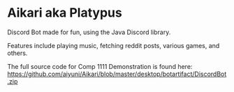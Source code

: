 # Aikari aka Platypus
Discord Bot made for fun, using the Java Discord library.

Features include playing music, fetching reddit posts, various games, and others.

The full source code for Comp 1111 Demonstration is found here: https://github.com/aiyuni/Aikari/blob/master/desktop/botartifact/DiscordBot.zip
